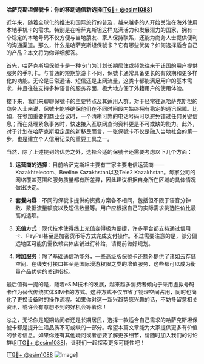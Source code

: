 **哈萨克斯坦保號卡：你的移动通信新选择[[TG💪+ @esim1088](https://t.me/s/esim1088)]**

近年来，随着全球化的推进和国际旅行的普及，越来越多的人开始关注在海外使用本地手机卡的需求。特别是在哈萨克斯坦这样充满活力和发展潜力的国家，拥有一个稳定的本地号码不仅方便与当地朋友、家人保持联系，还能为商务人士提供便利的沟通渠道。那么，什么是哈萨克斯坦保號卡？它有哪些优势？如何选择适合自己的产品？本文将为你详细解答。

首先，哈萨克斯坦保號卡是一种专门为计划长期居住或频繁往来于该国的用户提供服务的手机卡。与普通的短期旅游卡不同，保號卡通常具备更长的有效期和更多样化的功能。无论是日常通话、短信还是上网流量，这类卡都能满足用户的基本需求，并且往往支持多种语言的服务界面，极大地方便了外籍用户的使用体验。

接下来，我们来聊聊保號卡的主要特点及其适用人群。对于经常往返哈萨克斯坦的商务人士来说，保號卡能够确保他们在不同时间段内始终拥有稳定的通讯保障。比如，在参加重要的商业会议时，一个清晰可靠的电话号码可以避免错过任何关键信息；而在处理紧急事务时，快速接入互联网查询资料更是不可或缺的能力。此外，对于计划在哈萨克斯坦定居的新移民而言，一张保號卡不仅是融入当地社会的第一步，也是建立个人信用记录的重要工具之一。

当然，除了上述提到的优势之外，选择合适的保號卡还需要考虑以下几个方面：

1. **运营商的选择**：目前哈萨克斯坦主要有三家主要电信运营商——Kazakhtelecom、Beeline Kazakhstan以及Tele2 Kazakhstan。每家公司的网络覆盖范围和服务质量都有所差异，因此建议根据自身所在区域的具体情况做出决定。
   
2. **套餐内容**：不同的保號卡提供的资费方案各不相同，包括但不限于语音分钟数、数据流量额度以及短信数量等。用户应根据自己的实际需求挑选性价比最高的选项。

3. **充值方式**：现代技术使得线上充值变得极为便捷，许多平台都支持通过信用卡、PayPal甚至是加密货币等方式完成支付操作。不过需要注意的是，部分偏远地区可能仍需依赖实体店铺进行补给，请提前做好规划。

4. **附加服务**：除了基础通信功能外，一些高级版保號卡还额外提供了诸如云存储空间、在线支付接口甚至是国际漫游权限之类的增值服务，这些都可以成为衡量产品优劣的关键指标。

最后值得一提的是，随着eSIM技术的发展，越来越多消费者倾向于采用虚拟号码卡作为替代传统实体SIM卡的方式。这种方式不仅节省了物理空间占用，同时也简化了更换设备时的操作流程。如果你对这一新兴趋势感兴趣的话，不妨多留意相关资讯，或许会有意想不到的好机会等着你！

总之，无论你是短期访问者还是长期居民，选择一款适合自己需求的哈萨克斯坦保號卡都是提升生活品质不可或缺的一部分。希望本篇文章能为大家提供更多有价值的参考信息。如果你还有其他疑问或者想要了解更多细节，请随时加入我们的讨论群组[[TG💪+ @esim1088](https://t.me/s/esim1088)]，让我们一起探索更多可能性吧！

[[TG💪+ @esim1088](https://t.me/s/esim1088) ![Image](https://i.postimg.cc/4NQfJmqS/Snipaste-2025-05-13-00-14-12.png)]